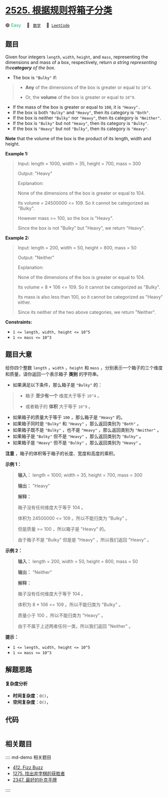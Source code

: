 # [2525. 根据规则将箱子分类](https://leetcode.com/problems/categorize-box-according-to-criteria)

🟢 <font color=#15bd66>Easy</font>&emsp; 🔖&ensp; [`数学`](/leetcode/outline/tag/math.md)&emsp; 🔗&ensp;[`LeetCode`](https://leetcode.com/problems/categorize-box-according-to-criteria)


## 题目

Given four integers `length`, `width`, `height`, and `mass`, representing the
dimensions and mass of a box, respectively, return _a string representing
the**category** of the box_.

  * The box is `"Bulky"` if: 
> 
> * **Any** of the dimensions of the box is greater or equal to `10^4`.
> 
> * Or, the **volume** of the box is greater or equal to `10^9`.
  * If the mass of the box is greater or equal to `100`, it is `"Heavy".`
  * If the box is both `"Bulky"` and `"Heavy"`, then its category is `"Both"`.
  * If the box is neither `"Bulky"` nor `"Heavy"`, then its category is `"Neither"`.
  * If the box is `"Bulky"` but not `"Heavy"`, then its category is `"Bulky"`.
  * If the box is `"Heavy"` but not `"Bulky"`, then its category is `"Heavy"`.

**Note** that the volume of the box is the product of its length, width and
height.



**Example 1:**

> Input: length = 1000, width = 35, height = 700, mass = 300
> 
> Output: "Heavy"
> 
> Explanation: 
> 
> None of the dimensions of the box is greater or equal to 104. 
> 
> Its volume = 24500000 <= 109. So it cannot be categorized as "Bulky".
> 
> However mass >= 100, so the box is "Heavy".
> 
> Since the box is not "Bulky" but "Heavy", we return "Heavy".

**Example 2:**

> Input: length = 200, width = 50, height = 800, mass = 50
> 
> Output: "Neither"
> 
> Explanation: 
> 
> None of the dimensions of the box is greater or equal to 104.
> 
> Its volume = 8 * 106 <= 109. So it cannot be categorized as "Bulky".
> 
> Its mass is also less than 100, so it cannot be categorized as "Heavy" either. 
> 
> Since its neither of the two above categories, we return "Neither".



**Constraints:**

  * `1 <= length, width, height <= 10^5`
  * `1 <= mass <= 10^3`


## 题目大意

给你四个整数 `length` ，`width` ，`height` 和 `mass` ，分别表示一个箱子的三个维度和质量，请你返回一个表示箱子
**类别** 的字符串。

  * 如果满足以下条件，那么箱子是 `"Bulky"` 的： 
> 
> * 箱子 **至少有一个** 维度大于等于 `10^4` 。
> 
> * 或者箱子的 **体积** 大于等于 `10^9` 。
  * 如果箱子的质量大于等于 `100` ，那么箱子是 `"Heavy"` 的。
  * 如果箱子同时是 `"Bulky"` 和 `"Heavy"` ，那么返回类别为 `"Both"` 。
  * 如果箱子既不是 `"Bulky"` ，也不是 `"Heavy"` ，那么返回类别为 `"Neither"` 。
  * 如果箱子是 `"Bulky"` 但不是 `"Heavy"` ，那么返回类别为 `"Bulky"` 。
  * 如果箱子是 `"Heavy"` 但不是 `"Bulky"` ，那么返回类别为 `"Heavy"` 。

**注意** ，箱子的体积等于箱子的长度、宽度和高度的乘积。



**示例 1：**

> 
> 
> 
> 
> 
> **输入：** length = 1000, width = 35, height = 700, mass = 300
> 
> **输出：** "Heavy"
> 
> **解释：**
> 
> 箱子没有任何维度大于等于 104 。
> 
> 体积为 24500000 <= 109 。所以不能归类为 "Bulky" 。
> 
> 但是质量 >= 100 ，所以箱子是 "Heavy" 的。
> 
> 由于箱子不是 "Bulky" 但是是 "Heavy" ，所以我们返回 "Heavy" 。

**示例 2：**

> 
> 
> 
> 
> 
> **输入：** length = 200, width = 50, height = 800, mass = 50
> 
> **输出：** "Neither"
> 
> **解释：**
> 
> 箱子没有任何维度大于等于 104 。
> 
> 体积为 8 * 106 <= 109 。所以不能归类为 "Bulky" 。
> 
> 质量小于 100 ，所以不能归类为 "Heavy" 。
> 
> 由于不属于上述两者任何一类，所以我们返回 "Neither" 。



**提示：**

  * `1 <= length, width, height <= 10^5`
  * `1 <= mass <= 10^3`


## 解题思路

#### 复杂度分析

- **时间复杂度**：`O()`，
- **空间复杂度**：`O()`，

## 代码

```javascript

```

## 相关题目

:::: md-demo 相关题目
- [412. Fizz Buzz](https://leetcode.com/problems/fizz-buzz)
- [1275. 找出井字棋的获胜者](https://leetcode.com/problems/find-winner-on-a-tic-tac-toe-game)
- [2347. 最好的扑克手牌](https://leetcode.com/problems/best-poker-hand)

::::
